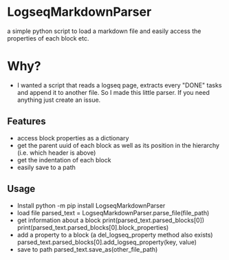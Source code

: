 # LogseqMarkdownParser
a simple python script to load a markdown file and easily access the properties of each block etc.

# Why?
* I wanted a script that reads a logseq page, extracts every "DONE" tasks and append it to another file. So I made this little parser. If you need anything just create an issue.

## Features
* access block properties as a dictionary
* get the parent uuid of each block as well as its position in the hierarchy (i.e. which header is above)
* get the indentation of each block
* easily save to a path

## Usage
* Install
    python -m pip install LogseqMarkdownParser
* load file
    parsed_text = LogseqMarkdownParser.parse_file(file_path)
* get information about a block
    print(parsed_text.parsed_blocks[0])
    print(parsed_text.parsed_blocks[0].block_properties)
* add a property to a block (a del_logseq_property method also exists)
    parsed_text.parsed_blocks[0].add_logseq_property(key, value)
* save to path
    parsed_text.save_as(other_file_path)

